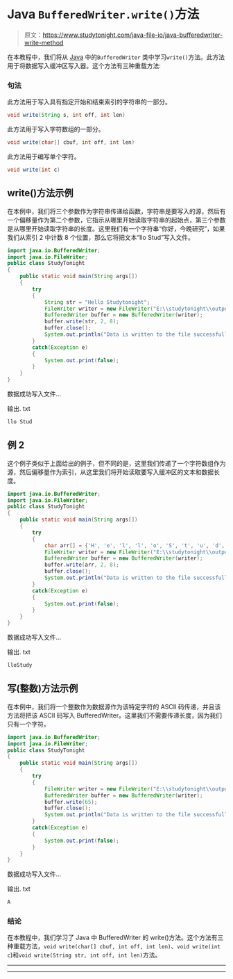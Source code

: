 # Java `BufferedWriter.write()`方法

> 原文：<https://www.studytonight.com/java-file-io/java-bufferedwriter-write-method>

在本教程中，我们将从 [Java](https://www.studytonight.com/java/) 中的`BufferedWriter` 类中学习`write()`方法。此方法用于将数据写入缓冲区写入器。这个方法有三种重载方法:

### 句法

此方法用于写入具有指定开始和结束索引的字符串的一部分。

```java
void write(String s, int off, int len)
```

此方法用于写入字符数组的一部分。

```java
void write(char[] cbuf, int off, int len)
```

此方法用于编写单个字符。

```java
void write(int c)
```

## write()方法示例

在本例中，我们将三个参数作为字符串传递给函数，字符串是要写入的源，然后有一个偏移量作为第二个参数，它指示从哪里开始读取字符串的起始点，第三个参数是从哪里开始读取字符串的长度。这里我们有一个字符串“你好，今晚研究”，如果我们从索引 2 中计数 8 个位置，那么它将把文本“llo Stud”写入文件。

```java
import java.io.BufferedWriter;
import java.io.FileWriter;
public class StudyTonight 
{
	public static void main(String args[])
	{
		try
		{
			String str = "Hello Studytonight";
			FileWriter writer = new FileWriter("E:\\studytonight\\output.txt");  
			BufferedWriter buffer = new BufferedWriter(writer);  
			buffer.write(str, 2, 8);  
			buffer.close();  
			System.out.println("Data is written to the file successfully..."); 
		}
		catch(Exception e)
		{
			System.out.print(false);
		}
	}
}
```

数据成功写入文件...

输出. txt

```java
llo Stud
```

## 例 2

这个例子类似于上面给出的例子，但不同的是，这里我们传递了一个字符数组作为源，然后偏移量作为索引，从这里我们将开始读取要写入缓冲区的文本和数据长度。

```java
import java.io.BufferedWriter;
import java.io.FileWriter;
public class StudyTonight 
{
	public static void main(String args[])
	{
		try
		{
			char arr[] = {'H', 'e', 'l', 'l', 'o', 'S', 't', 'u', 'd', 'y', 't', 'o', 'n', 'i', 'g', 'h', 't'};
			FileWriter writer = new FileWriter("E:\\studytonight\\output.txt");  
			BufferedWriter buffer = new BufferedWriter(writer);  
			buffer.write(arr, 2, 8);  
			buffer.close();  
			System.out.println("Data is written to the file successfully..."); 
		}
		catch(Exception e)
		{
			System.out.print(false);
		}
	}
}
```

数据成功写入文件...

输出. txt

```java
lloStudy
```

## 写(整数)方法示例

在本例中，我们将一个整数作为数据源作为该特定字符的 ASCII 码传递，并且该方法将把该 ASCII 码写入 BufferedWriter。这里我们不需要传递长度，因为我们只有一个字符。

```java
import java.io.BufferedWriter;
import java.io.FileWriter;
public class StudyTonight 
{
	public static void main(String args[])
	{
		try
		{
			FileWriter writer = new FileWriter("E:\\studytonight\\output.txt");  
			BufferedWriter buffer = new BufferedWriter(writer);  
			buffer.write(65);  
			buffer.close();  
			System.out.println("Data is written to the file successfully..."); 
		}
		catch(Exception e)
		{
			System.out.print(false);
		}
	}
}
```

数据成功写入文件...

输出. txt

```java
A
```

### 结论

在本教程中，我们学习了 Java 中 BufferedWriter 的 write()方法。这个方法有三种重载方法，`void write(char[] cbuf, int off, int len)`、`void write(int c`)和`void write(String str, int off, int len)`方法。

* * *

* * *